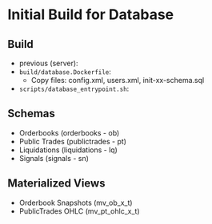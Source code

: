 # Initial Build for Database

## Build

- previous (server): 
- `build/database.Dockerfile`: 
    - Copy files: config.xml, users.xml, init-xx-schema.sql
- `scripts/database_entrypoint.sh`:

## Schemas

- Orderbooks (orderbooks - ob)
- Public Trades (publictrades - pt)
- Liquidations (liquidations - lq)
- Signals (signals - sn)

## Materialized Views

- Orderbook Snapshots (mv_ob_x_t)
- PublicTrades OHLC (mv_pt_ohlc_x_t)

